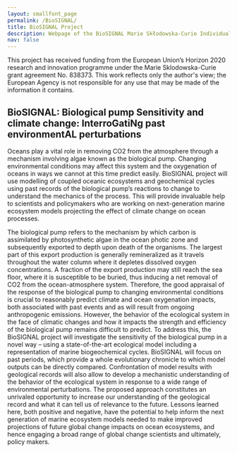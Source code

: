 ```yaml
---
layout: smallfont_page
permalink: /BioSIGNAL/
title: BioSIGNAL Project
description: Webpage of the BioSIGNAL Marie Skłodowska-Curie Individual Global Fellowship
nav: false
---
```


<div class="row">
    <div class="col-sm mt-3 mt-md-0">
        <img class="img-fluid rounded z-depth-1" src="{{ '/assets/img/eu_flag.jpeg' | relative_url }}" alt="" title=""/>
    </div>
</div>
<div class="caption">
    This project has received funding from the European Union’s Horizon 2020 research and innovation programme under the Marie Sklodowska-Curie grant agreement No. 838373. This work reflects only the author's view; the European Agency is not responsible for any use that may be made of the information it contains.
</div>

## BioSIGNAL: Biological pump Sensitivity and climate change: InterroGatiNg past environmentAL perturbations

Oceans play a vital role in removing CO2 from the atmosphere through a mechanism involving algae known as the biological pump. Changing environmental conditions may affect this system and the oxygenation of oceans in ways we cannot at this time predict easily. BioSIGNAL project will use modelling of coupled oceanic ecosystems and geochemical cycles using past records of the biological pump’s reactions to change to understand the mechanics of the process. This will provide invaluable help to scientists and policymakers who are working on next-generation marine ecosystem models projecting the effect of climate change on ocean processes.

The biological pump refers to the mechanism by which carbon is assimilated by photosynthetic algae in the ocean photic zone and subsequently exported to depth upon death of the organisms. The largest part of this export production is generally remineralized as it travels throughout the water column where it depletes dissolved oxygen concentrations. A fraction of the export production may still reach the sea floor, where it is susceptible to be buried, thus inducing a net removal of CO2 from the ocean-atmosphere system. Therefore, the good appraisal of the response of the biological pump to changing environmental conditions is crucial to reasonably predict climate and ocean oxygenation impacts, both associated with past events and as will result from ongoing anthropogenic emissions. However, the behavior of the ecological system in the face of climatic changes and how it impacts the strength and efficiency of the biological pump remains difficult to predict. To address this, the BioSIGNAL project will investigate the sensitivity of the biological pump in a novel way – using a state-of-the-art ecological model including a representation of marine biogeochemical cycles. BioSIGNAL will focus on past periods, which provide a whole evolutionary chronicle to which model outputs can be directly compared. Confrontation of model results with geological records will also allow to develop a mechanistic understanding of the behavior of the ecological system in response to a wide range of environmental perturbations. The proposed approach constitutes an unrivaled opportunity to increase our understanding of the geological record and what it can tell us of relevance to the future. Lessons learned here, both positive and negative, have the potential to help inform the next generation of marine ecosystem models needed to make improved projections of future global change impacts on ocean ecosystems, and hence engaging a broad range of global change scientists and ultimately, policy makers.
